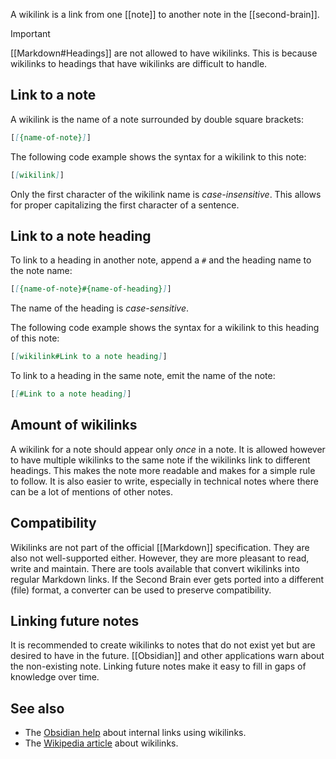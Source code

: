 A wikilink is a link from one [[note]] to another note in the [[second-brain]].

> [!IMPORTANT]
> [[Markdown#Headings]] are not allowed to have wikilinks.
> This is because wikilinks to headings that have wikilinks are difficult to handle.

## Link to a note
A wikilink is the name of a note surrounded by double square brackets:
```md
[[{name-of-note}]]
```

The following code example shows the syntax for a wikilink to this note:
```md
[[wikilink]]
```

Only the first character of the wikilink name is *case-insensitive*.
This allows for proper capitalizing the first character of a sentence.

## Link to a note heading
To link to a heading in another note, append a `#` and the heading name to the note name:
```md
[[{name-of-note}#{name-of-heading}]]
```

The name of the heading is *case-sensitive*.

The following code example shows the syntax for a wikilink to this heading of this note:
```md
[[wikilink#Link to a note heading]]
```

To link to a heading in the same note, emit the name of the note:
```md
[[#Link to a note heading]]
```

## Amount of wikilinks
A wikilink for a note should appear only *once* in a note.
It is allowed however to have multiple wikilinks to the same note if the wikilinks link to different headings.
This makes the note more readable and makes for a simple rule to follow.
It is also easier to write, especially in technical notes where there can be a lot of mentions of other notes.

## Compatibility
Wikilinks are not part of the official [[Markdown]] specification.
They are also not well-supported either.
However, they are more pleasant to read, write and maintain.
There are tools available that convert wikilinks into regular Markdown links.
If the Second Brain ever gets ported into a different (file) format, a converter can be used to preserve compatibility.

## Linking future notes
It is recommended to create wikilinks to notes that do not exist yet but are desired to have in the future.
[[Obsidian]] and other applications warn about the non-existing note.
Linking future notes make it easy to fill in gaps of knowledge over time.

## See also
* The [Obsidian help](https://help.obsidian.md/Linking+notes+and+files/Internal+links) about internal links using wikilinks.
* The [Wikipedia article](https://en.wikipedia.org/wiki/Help:Link) about wikilinks.
